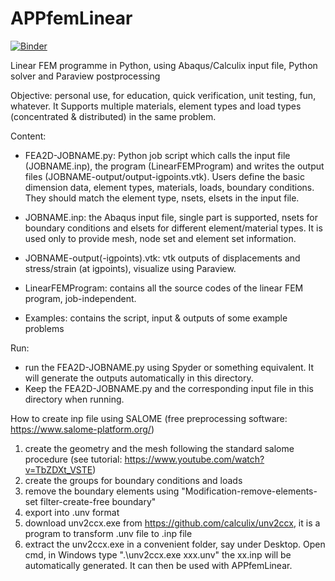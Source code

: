 # APPfemLinear
[![Binder](https://mybinder.org/badge_logo.svg)](https://mybinder.org/v2/zenodo/10.5281/zenodo.3242074/)

Linear FEM programme in Python, using Abaqus/Calculix input file, Python solver and Paraview postprocessing

Objective: 
personal use, for education, quick verification, unit testing, fun, whatever. 
It Supports multiple materials, element types and load types (concentrated & distributed) in the same problem.

Content:
- FEA2D-JOBNAME.py: Python job script which calls the input file (JOBNAME.inp), the program (LinearFEMProgram) and 
  writes the output files (JOBNAME-output/output-igpoints.vtk). Users define the basic dimension data, element types, 
  materials, loads, boundary conditions. They should match the element type, nsets, elsets in the input file.
  
- JOBNAME.inp: the Abaqus input file, single part is supported, nsets for boundary conditions and elsets for 
  different element/material types. It is used only to provide mesh, node set and element set information. 
  
- JOBNAME-output(-igpoints).vtk: vtk outputs of displacements and stress/strain (at igpoints), visualize using Paraview.

- LinearFEMProgram: contains all the source codes of the linear FEM program, job-independent.

- Examples: contains the script, input & outputs of some example problems

Run:
- run the FEA2D-JOBNAME.py using Spyder or something equivalent. It will generate the outputs automatically in this directory.
- Keep the FEA2D-JOBNAME.py and the corresponding input file in this directory when running.

How to create inp file using SALOME (free preprocessing software: https://www.salome-platform.org/)
1. create the geometry and the mesh following the standard salome procedure (see tutorial: https://www.youtube.com/watch?v=TbZDXt_VSTE)
2. create the groups for boundary conditions and loads
3. remove the boundary elements using "Modification-remove-elements-set filter-create-free boundary"
4. export into .unv format
5. download unv2ccx.exe from https://github.com/calculix/unv2ccx, it is a program to transform .unv file to .inp file
6. extract the unv2ccx.exe in a convenient folder, say under Desktop. Open cmd, in Windows type ".\unv2ccx.exe xxx.unv"
   the xx.inp will be automatically generated. It can then be used with APPfemLinear.
